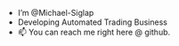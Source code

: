 
- I’m @Michael-Siglap
- Developing Automated Trading Business
- 📫 You can reach me right here @ github.
